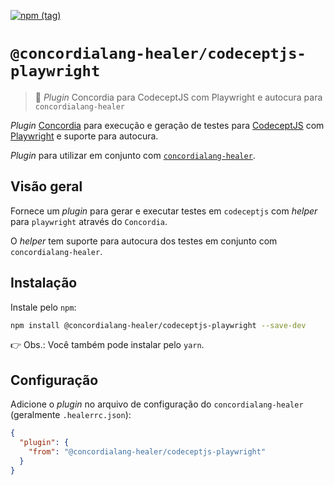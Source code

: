[![npm (tag)](https://img.shields.io/npm/v/@concordialang-healer/codeceptjs-playwright?color=blue&style=flat-square)](https://www.npmjs.com/package/@concordialang-healer/codeceptjs-playwright)

# `@concordialang-healer/codeceptjs-playwright`

> 🔌 _Plugin_ Concordia para CodeceptJS com Playwright e autocura para `concordialang-healer`

_Plugin_ [Concordia](https://concordialang.gitbook.io) para execução e geração de testes para [CodeceptJS](https://codecept.io) com [Playwright](https://playwright.dev) e suporte para autocura.

_Plugin_ para utilizar em conjunto com [`concordialang-healer`](https://github.com/concordialang/healer#readme).

## Visão geral

Fornece um _plugin_ para gerar e executar testes em `codeceptjs` com _helper_ para `playwright` através do `Concordia`.

O _helper_ tem suporte para autocura dos testes em conjunto com `concordialang-healer`.

## Instalação

Instale pelo `npm`:

```bash
npm install @concordialang-healer/codeceptjs-playwright --save-dev
```

👉 Obs.: Você também pode instalar pelo `yarn`.

## Configuração

Adicione o _plugin_ no arquivo de configuração do `concordialang-healer` (geralmente `.healerrc.json`):

```json
{
  "plugin": {
    "from": "@concordialang-healer/codeceptjs-playwright"
  }
}
```
